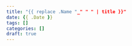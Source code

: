 ```yaml
---
title: "{{ replace .Name "_" " " | title }}"
date: {{ .Date }}
tags: []
categories: []
draft: true
---
```


